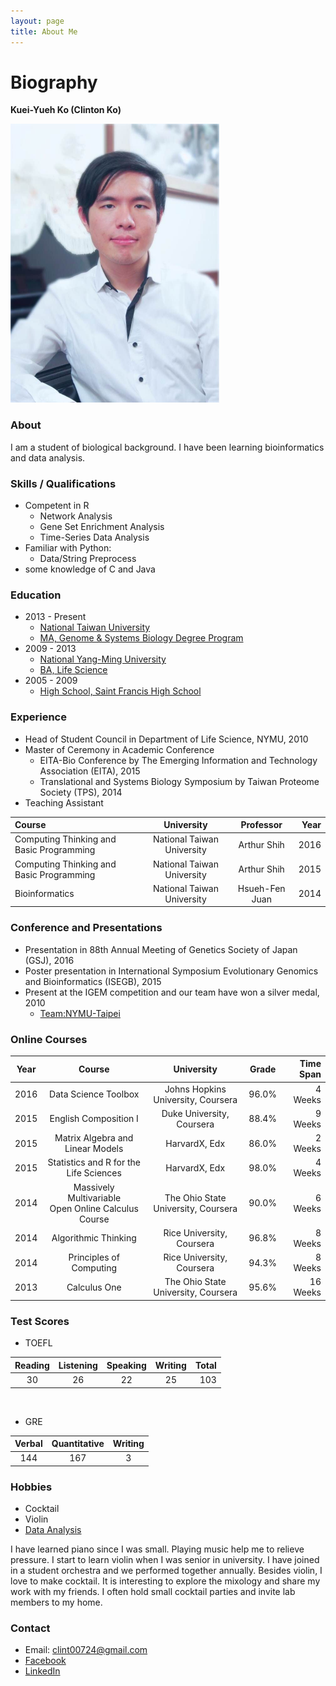 ```yaml
---
layout: page
title: About Me
---
```

# Biography

**Kuei-Yueh Ko (Clinton Ko)**

<img src="https://raw.githubusercontent.com/clintko/blog/gh-pages/img/clintko03_02.png" width="334" height="446" />

### About
I am a student of biological background. I have been learning bioinformatics and data analysis.

### Skills / Qualifications
- Competent in R
	- Network Analysis
	- Gene Set Enrichment Analysis
	- Time-Series Data Analysis
- Familiar with Python:
	- Data/String Preprocess
- some knowledge of C and Java

### Education
- 2013 - Present
	- [National Taiwan University](http://www.ntu.edu.tw/)
	- [MA, Genome & Systems Biology Degree Program](http://gsb.lifescience.ntu.edu.tw/)
- 2009 - 2013
	- [National Yang-Ming University](http://web.ym.edu.tw/bin/home.php)
	- [BA, Life Science](http://dls.ym.edu.tw/)
- 2005 - 2009
	- [High School, Saint Francis High School](http://www.sfh.tp.edu.tw/)

### Experience
- Head of Student Council in Department of Life Science, NYMU, 2010
- Master of Ceremony in Academic Conference
	- EITA-Bio Conference by The Emerging Information and Technology Association (EITA), 2015
	- Translational and Systems Biology Symposium by Taiwan Proteome Society (TPS), 2014
- Teaching Assistant

| Course                                   | University                 | Professor      | Year |
|:---------------------------------------- |:--------------------------:|:--------------:|-----:|
| Computing Thinking and Basic Programming | National Taiwan University | Arthur Shih    | 2016 |
| Computing Thinking and Basic Programming | National Taiwan University | Arthur Shih    | 2015 |
| Bioinformatics                           | National Taiwan University | Hsueh-Fen Juan | 2014 |

### Conference and Presentations
- Presentation in 88th Annual Meeting of Genetics Society of Japan (GSJ), 2016
- Poster presentation in International Symposium Evolutionary Genomics and Bioinformatics (ISEGB), 2015
- Present at the IGEM competition and our team have won a silver medal, 2010
	- [Team:NYMU-Taipei](https://2010.igem.org/Team:NYMU-Taipei/Team)

### Online Courses

| Year | Course                                 | University                          | Grade | Time Span |
| ---- |:--------------------------------------:|:-----------------------------------:|:-----:|-----------:|
| 2016 | Data Science Toolbox                   | Johns Hopkins University, Coursera  | 96.0% |  4 Weeks |
| 2015 | English Composition I                  | Duke University, Coursera           | 88.4% |  9 Weeks |
| 2015 | Matrix Algebra and Linear Models       | HarvardX, Edx                       | 86.0% |  2 Weeks |
| 2015 | Statistics and R for the Life Sciences | HarvardX, Edx                       | 98.0% |  4 Weeks |
| 2014 | Massively Multivariable <br> Open Online Calculus Course  | The Ohio State University, Coursera | 90.0% | 6 Weeks |
| 2014 | Algorithmic Thinking                   | Rice University, Coursera           | 96.8% |  8 Weeks |
| 2014 | Principles of Computing                | Rice University, Coursera           | 94.3% |  8 Weeks |
| 2013 | Calculus One                           | The Ohio State University, Coursera | 95.6% | 16 Weeks |

### Test Scores

- TOEFL

| Reading   | Listening | Speaking  | Writing  | Total |
|:---------:|:---------:|:---------:|:--------:|------:|
|    30     |    26     |    22     |    25    |  103  |

<br>

- GRE

| Verbal    | Quantitative | Writing |
|:---------:|:------------:|:-------:|
|   144     |    167       |   3     |


### Hobbies
- Cocktail
- Violin
- [Data Analysis](https://clintko.github.io/BlogDataAnalysis/)

I have learned piano since I was small. Playing music help me to relieve pressure. I start to learn violin when I was senior in university. I have joined in a student orchestra and we performed together annually. Besides violin, I love to make cocktail. It is interesting to explore the mixology and share my work with my friends. I often hold small cocktail parties and invite lab members to my home.


### Contact
- Email: clint00724@gmail.com
- [Facebook](https://www.facebook.com/clinton.ko.5)
- [LinkedIn](https://tw.linkedin.com/in/kuei-yueh-clinton-ko-35b06a119)
